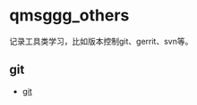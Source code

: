 # qmsggg_others
记录工具类学习，比如版本控制git、gerrit、svn等。

## git
- [git](https://github.com/qmsggg/qmsggg_others/blob/master/git/README.md)
